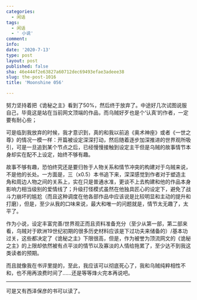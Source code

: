 ```yaml
---
categories:
  - 闲话
tags:
  - 闲话
  - ' 小说'
comment: 
info: 
date: '2020-7-13'
type: post
layout: post
published: false
sha: 46e444f2e63827a60712dec69493efae3adeee38
slug: the-post-1016
title: 'Moonshine 056'

---
```


努力坚持着把《诡秘之主》看到了50%，然后终于放弃了。中途好几次试图说服自己，毕竟这是站在当前网文顶端的作品，而乌贼好歹也是个‘认真’的作者，一定要有耐心些；

可是临到我放弃的时候，我才意识到，真的和我以前追《奥术神座》或者《一世之尊》的情况一模一样：开篇被设定深深打动，然后随着逐步加深推进的世界观所吸引，可是一旦追到某个节点之后，已经慢慢接触到设定主干但是乌贼的故事情节本身却实在配不上设定，始终不够有趣。

故事不够有趣，恐怕终究还是要归咎于人物关系和情节冲突的构建对于乌贼来说，不是他的长处。一方面是，三（x0.5）本书追下来，深深感觉到作者对于塑造主角和周边人物之间的关系上，实在只是普通水准，更谈不上去构建和他的作品本身影响力相当级别的爱情线了；升级打怪模式虽然在他独具匠心的设定下，避免了战斗力崩坏的尴尬（而且这种调度在他各部作品中应该说是比较明显和主动的提升和打磨），但是，至少从我的口味来说，最大和唯一的问题就是，情节太无趣了，太平了。

作为小说，设定丰富完善/世界观正而且资料准备充分（至少从第一部，第二部来看，乌贼对于欧洲19世纪初期的很多历史材料应该是下过功夫来储备的）/基本功过关，这些都决定了《诡秘之主》下限很高，但是，作为被誉为顶流网文的《诡秘之主》的上限却依然被有点平淡的情节以及寡淡的人情给拖累了，至少达不到我这类读者的预期。

而且就像我在书评里提的，至此，我应该可以彻底死心了，我和乌贼纯粹相性不和，也不用再浪费时间了……还是等等烽火完本再说吧。

--- 

可是又有西泽保彦的书可以读了。